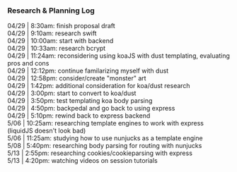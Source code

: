 ### Research & Planning Log

04/29 | 8:30am: finish proposal draft  
04/29 | 9:10am: research swift  
04/29 | 10:00am: start with backend  
04/29 | 10:33am: research bcrypt  
04/29 | 11:24am: reconsidering using koaJS with dust templating, evaluating pros and cons  
04/29 | 12:12pm: continue familarizing myself with dust  
04/29 | 12:58pm: consider/create "monster" art  
04/29 | 1:42pm: additional consideration for koa/dust research  
04/29 | 3:00pm: start to convert to koa/dust  
04/29 | 3:50pm: test templating koa body parsing  
04/29 | 4:50pm: backpedal and go back to using express  
04/29 | 5:10pm: rewind back to express backend  
5/06 | 10:25am: researching template engines to work with express (liquidJS doesn't look bad)  
5/06 | 11:25am: studying how to use nunjucks as a template engine  
5/08 | 5:40pm: researching body parsing for routing with nunjucks  
5/13 | 2:55pm: researching cookies/cookieparsing with express  
5/13 | 4:20pm: watching videos on session tutorials